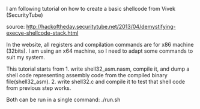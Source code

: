 I am following tutorial on how to create a basic shellcode from Vivek (SecurityTube)

source: http://hackoftheday.securitytube.net/2013/04/demystifying-execve-shellcode-stack.html

In the website, all registers and compilation commands are for x86 machine (32bits). I am using an x64 machine, so I need to adapt some commands to suit my system.

This tutorial starts from 
	1. write shell32_asm.nasm, compile it, and dump a shell code representing assembly code from the compiled binary file(shell32_asm).
	2. write shell32.c and compile it to test that shell code from previous step works.

Both can be run in a single command:
	./run.sh